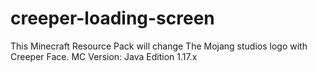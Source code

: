 # creeper-loading-screen
This Minecraft Resource Pack will change The Mojang studios logo with Creeper Face. MC Version: Java Edition 1.17.x
